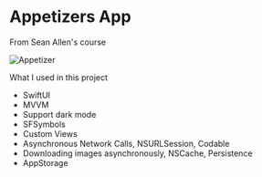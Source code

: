 # Appetizers App

From Sean Allen's course

![Appetizer](https://github.com/user-attachments/assets/4201a4a4-c511-4dc8-81fe-4872a47de5ef)


What I used in this project

* SwiftUI
* MVVM
* Support dark mode
* SFSymbols
* Custom Views
* Asynchronous Network Calls, NSURLSession, Codable
* Downloading images asynchronously, NSCache, Persistence
* AppStorage
